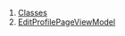 

1. [Classes](view_model_after_auth_view_models_profile_view_models_edit_profile_view_model/view_model_after_auth_view_models_profile_view_models_edit_profile_view_model-library.html#classes)
2. [EditProfilePageViewModel](view_model_after_auth_view_models_profile_view_models_edit_profile_view_model/EditProfilePageViewModel-class.html)
